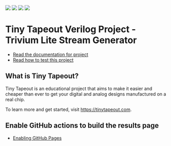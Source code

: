 ![](../../workflows/gds/badge.svg) ![](../../workflows/docs/badge.svg) ![](../../workflows/test/badge.svg) ![](../../workflows/fpga/badge.svg)

# Tiny Tapeout Verilog Project - Trivium Lite Stream Generator

- [Read the documentation for project](docs/info.md)
- [Read how to test this project](test/README.md)

## What is Tiny Tapeout?

Tiny Tapeout is an educational project that aims to make it easier and cheaper than ever to get your digital and analog designs manufactured on a real chip.

To learn more and get started, visit https://tinytapeout.com.

## Enable GitHub actions to build the results page

- [Enabling GitHub Pages](https://tinytapeout.com/faq/#my-github-action-is-failing-on-the-pages-part)
